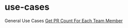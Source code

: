 # use-cases
General Use Cases
[Get PR Count For Each Team Member](https://github.com/Amazearjun/use-cases/blob/main/PowerShell/Get-PR-Count-From-Each-Team-Member.ps1)
